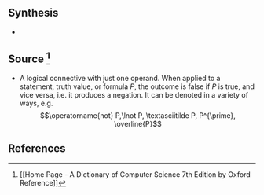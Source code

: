 ## Synthesis
- 
## Source [^1]
- A logical connective with just one operand. When applied to a statement, truth value, or formula $P$, the outcome is false if $P$ is true, and vice versa, i.e. it produces a negation. It can be denoted in a variety of ways, e.g.$$\operatorname{not} P,\lnot P, \textasciitilde P, P^{\prime}, \overline{P}$$
## References

[^1]: [[Home Page - A Dictionary of Computer Science 7th Edition by Oxford Reference]]